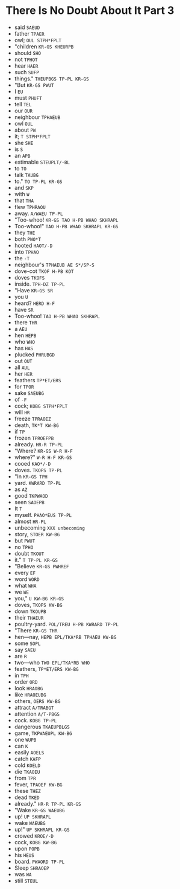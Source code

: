 # There Is No Doubt About It Part 3

* said `SAEUD`
* father `TPAER`
* owl; `OUL STPH*FPLT`
* "children `KR-GS KHEURPB`
* should `SHO`
* not `TPHOT`
* hear `HAER`
* such `SUFP`
* things." `THEUPBGS TP-PL KR-GS`
* "But `KR-GS PWUT`
* I `EU`
* must `PHUFT`
* tell `TEL`
* our `OUR`
* neighbour `TPHAEUB`
* owl `OUL`
* about `PW`
* it; `T STPH*FPLT`
* she `SHE`
* is `S`
* an `APB`
* estimable `STEUPLT/-BL`
* to `TO`
* talk `TAUBG`
* to." `TO TP-PL KR-GS`
* and `SKP`
* with `W`
* that `THA`
* flew `TPHRAOU`
* away. `A/WAEU TP-PL`
* "Too-whoo! `KR-GS TAO H-PB WHAO SKHRAPL`
* Too-whoo!" `TAO H-PB WHAO SKHRAPL KR-GS`
* they `THE`
* both `PWO*T`
* hooted `HAOT/-D`
* into `TPHAO`
* the `-T`
* neighbour's `TPHAEUB AE S*/SP-S`
* dove-cot `TKOF H-PB KOT`
* doves `TKOFS`
* inside. `TPH-DZ TP-PL`
* "Have `KR-GS SR`
* you `U`
* heard? `HERD H-F`
* have `SR`
* Too-whoo! `TAO H-PB WHAO SKHRAPL`
* there `THR`
* a `AEU`
* hen `HEPB`
* who `WHO`
* has `HAS`
* plucked `PHRUBGD`
* out `OUT`
* all `AUL`
* her `HER`
* feathers `TP*ET/ERS`
* for `TPOR`
* sake `SAEUBG`
* of `-F`
* cock; `KOBG STPH*FPLT`
* will `HR`
* freeze `TPRAOEZ`
* death, `TK*T KW-BG`
* if `TP`
* frozen `TPROEFPB`
* already. `HR-R TP-PL`
* "Where? `KR-GS W-R H-F`
* where?" `W-R H-F KR-GS`
* cooed `KAO*/-D`
* doves. `TKOFS TP-PL`
* "In `KR-GS TPH`
* yard. `KWRARD TP-PL`
* as `AZ`
* good `TKPWAOD`
* seen `SAOEPB`
* It `T`
* myself. `PHAO*EUS TP-PL`
* almost `HR-PL`
* unbecoming `XXX unbecoming`
* story, `STOER KW-BG`
* but `PWUT`
* no `TPHO`
* doubt `TKOUT`
* it." `T TP-PL KR-GS`
* "Believe `KR-GS PWHREF`
* every `EF`
* word `WORD`
* what `WHA`
* we `WE`
* you," `U KW-BG KR-GS`
* doves, `TKOFS KW-BG`
* down `TKOUPB`
* their `THAEUR`
* poultry-yard. `POL/TREU H-PB KWRARD TP-PL`
* "There `KR-GS THR`
* hen—nay, `HEPB EPL/TKA*RB TPHAEU KW-BG`
* some `SOPL`
* say `SAEU`
* are `R`
* two—who `TWO EPL/TKA*RB WHO`
* feathers, `TP*ET/ERS KW-BG`
* in `TPH`
* order `ORD`
* look `HRAOBG`
* like `HRAOEUBG`
* others, `OERS KW-BG`
* attract `A/TRABGT`
* attention `A/T-PBGS`
* cock. `KOBG TP-PL`
* dangerous `TKAEUPBLGS`
* game, `TKPWAEUPL KW-BG`
* one `WUPB`
* can `K`
* easily `AOELS`
* catch `KAFP`
* cold `KOELD`
* die `TKAOEU`
* from `TPR`
* fever, `TPAOEF KW-BG`
* these `THEZ`
* dead `TKED`
* already." `HR-R TP-PL KR-GS`
* "Wake `KR-GS WAEUBG`
* up! `UP SKHRAPL`
* wake `WAEUBG`
* up!" `UP SKHRAPL KR-GS`
* crowed `KROE/-D`
* cock, `KOBG KW-BG`
* upon `POPB`
* his `HEUS`
* board. `PWAORD TP-PL`
* Sleep `SHRAOEP`
* was `WA`
* still `STEUL`
